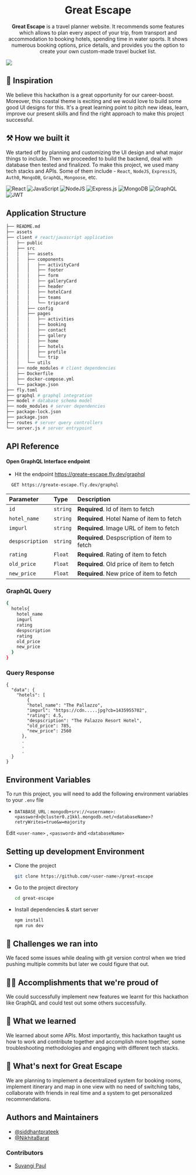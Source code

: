 <h1 align="center">Great Escape</h1>

<p align="center">
<b>Great Escape</b> is a travel planner website. It recommends some features which allows to plan every aspect of your trip, from transport and accommodation to booking hotels, spending time in water sports. It shows numerous booking options, price details, and provides you the option to create your own custom-made travel bucket list.
</p>

![](./assets/preview-ge.png)

## 🤩 Inspiration
We believe this hackathon is a great opportunity for our career-boost.  Moreover, this coastal theme is exciting and we would love to build some good UI designs for this. It's a great learning point to pitch new ideas, learn, improve our present skills and find the right approach to make this project successful. 


## ⚒️ How we built it
We started off by planning and customizing the UI design and what major things to include. Then we proceeded to build the backend, deal with database then tested and finalized. To make this project, we used many tech stacks and APIs. Some of them include - `React`, `NodeJS`, `ExpressJS`, `Auth0`, `MongoDB`, `GraphQL`, `Mongoose`, etc.

![React](https://img.shields.io/badge/react-%2320232a.svg?style=for-the-badge&logo=react&logoColor=%2361DAFB)
![JavaScript](https://img.shields.io/badge/javascript-%23323330.svg?style=for-the-badge&logo=javascript&logoColor=%23F7DF1E)
![NodeJS](https://img.shields.io/badge/node.js-6DA55F?style=for-the-badge&logo=node.js&logoColor=white)
![Express.js](https://img.shields.io/badge/express.js-%23404d59.svg?style=for-the-badge&logo=express&logoColor=%2361DAFB)
![MongoDB](https://img.shields.io/badge/MongoDB-%234ea94b.svg?style=for-the-badge&logo=mongodb&logoColor=white)
![GraphQL](https://img.shields.io/badge/-GraphQL-E10098?style=for-the-badge&logo=graphql&logoColor=white)
![JWT](https://img.shields.io/badge/JWT-black?style=for-the-badge&logo=JSON%20web%20tokens)

## Application Structure

```bash
├── README.md
├── assets
├── client # react/javascript application
│   ├── public
│   ├── src
│   │   ├── assets
│   │   ├── components
│   │   │   ├── activityCard
│   │   │   ├── footer
│   │   │   ├── form
│   │   │   ├── galleryCard
│   │   │   ├── header
│   │   │   ├── hotelCard
│   │   │   ├── teams
│   │   │   └── tripcard
│   │   ├── config
│   │   ├── pages
│   │   │   ├── activities
│   │   │   ├── booking
│   │   │   ├── contact
│   │   │   ├── gallery
│   │   │   ├── home
│   │   │   ├── hotels
│   │   │   ├── profile
│   │   │   └── trip
│   │   └── utils
│   ├── node_modules # client dependencies
│   ├── Dockerfile
│   ├── docker-compose.yml
│   └── package.json
├── fly.toml
├── graphql # graphql integration
├── model # database schema model
├── node_modules # server dependencies
├── package-lock.json
├── package.json
├── routes # server query controllers
└── server.js # server entrypoint
```


## API Reference

#### Open GraphQL Interface endpoint 

- Hit the endpoint https://greate-escape.fly.dev/graphql

```bash
  GET https://greate-escape.fly.dev/graphql
```

| Parameter | Type     | Description                       |
| :-------- | :------- | :-------------------------------- |
| `id`      | `string` | **Required**. Id of item to fetch |
| `hotel_name`     | `string` | **Required**. Hotel Name of item to fetch |
| `imgurl`         | `string` | **Required**. Image URL of item to fetch |
| `despscription`  | `string` | **Required**. Despscription of item to fetch |
| `rating`         | `Float` | **Required**. Rating of item to fetch |
| `old_price`      | `Float` | **Required**. Old price of item to fetch |
| `new_price`      | `Float` | **Required**. New price of item to fetch |


### GraphQL Query
```bash
{
  hotels{
    hotel_name
    imgurl
    rating
    despscription
    rating
    old_price
    new_price
  }
}
```
### Query Response
```response
{
  "data": {
    "hotels": [
        {
        "hotel_name": "The Pallazzo",
        "imgurl": "https://cdn.....jpg?cb=1435955702",
        "rating": 4.5,
        "despscription": "The Palazzo Resort Hotel",
        "old_price": 785,
        "new_price": 2560
      },
      .
      .
      .
  }
}
```

## Environment Variables

To run this project, you will need to add the following environment variables to your `.env` file

- `DATABASE_URL` :  `mongodb+srv://<username>:<password>@cluster0.z1kkl.mongodb.net/<databaseName>?retryWrites=true&w=majority`

Edit `<user-name>` , `<password>` and `<databaseName>` 



##  Setting up development Environment


- Clone the project
    ```bash
  git clone https://github.com/<user-name>/great-escape
    ```

- Go to the project directory
    ```bash
  cd great-escape
    ```

- Install dependencies & start server
    ```bash
    npm install
    npm run dev
    ```


## 🚩 Challenges we ran into
We faced some issues while dealing with git version control when we tried pushing multiple commits but later we could figure that out. 

## 💪🏻 Accomplishments that we're proud of
We could successfully implement new features we learnt for this hackathon 
like GraphQL and could test out some others successfully.

## 📝 What we learned
We learned about some APIs. Most importantly, this hackathon taught us how to work and contribute together and accomplish more together, some troubleshooting methodologies and engaging with different tech stacks. 

## 🔮 What's next for Great Escape

We are planning to implement a decentralized system for booking rooms, implement itinerary and map in one view with no need of switching tabs, collaborate with friends in real time and a system to get personalized recommendations. 

## Authors and Maintainers

* [@siddhantprateek](https://github.com/siddhantprateek/)
* [@NikhitaBarat](https://github.com/NikhitaBarat)

### Contributors

* [Suvangi Paul](https://github.com/suvangipaul)


